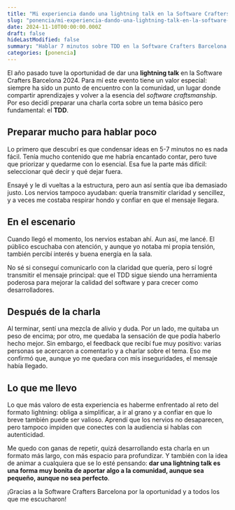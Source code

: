 ```yaml
---
title: "Mi experiencia dando una lightning talk en la Software Crafters Barcelona 2024"
slug: "ponencia/mi-experiencia-dando-una-lightning-talk-en-la-software-crafters-barcelona-2024"
date: 2024-11-10T00:00:00.000Z
draft: false
hideLastModified: false
summary: "Hablar 7 minutos sobre TDD en la Software Crafters Barcelona fue más difícil de lo que pensaba: condensar, priorizar y aprender a confiar en lo breve."
categories: [ponencia]
---
```


El año pasado tuve la oportunidad de dar una **lightning talk** en la Software Crafters Barcelona 2024. Para mí este evento tiene un valor especial: siempre ha sido un punto de encuentro con la comunidad, un lugar donde compartir aprendizajes y volver a la esencia del *software craftsmanship*. Por eso decidí preparar una charla corta sobre un tema básico pero fundamental: el **TDD**.

## Preparar mucho para hablar poco

Lo primero que descubrí es que condensar ideas en 5-7 minutos no es nada fácil. Tenía mucho contenido que me habría encantado contar, pero tuve que priorizar y quedarme con lo esencial. Esa fue la parte más difícil: seleccionar qué decir y qué dejar fuera.

Ensayé y le di vueltas a la estructura, pero aun así sentía que iba demasiado justo. Los nervios tampoco ayudaban: quería transmitir claridad y sencillez, y a veces me costaba respirar hondo y confiar en que el mensaje llegara.

## En el escenario

Cuando llegó el momento, los nervios estaban ahí. Aun así, me lancé. El público escuchaba con atención, y aunque yo notaba mi propia tensión, también percibí interés y buena energía en la sala.

No sé si conseguí comunicarlo con la claridad que quería, pero sí logré transmitir el mensaje principal: que el TDD sigue siendo una herramienta poderosa para mejorar la calidad del software y para crecer como desarrolladores.

## Después de la charla

Al terminar, sentí una mezcla de alivio y duda. Por un lado, me quitaba un peso de encima; por otro, me quedaba la sensación de que podía haberlo hecho mejor. Sin embargo, el feedback que recibí fue muy positivo: varias personas se acercaron a comentarlo y a charlar sobre el tema. Eso me confirmó que, aunque yo me quedara con mis inseguridades, el mensaje había llegado.

## Lo que me llevo

Lo que más valoro de esta experiencia es haberme enfrentado al reto del formato lightning: obliga a simplificar, a ir al grano y a confiar en que lo breve también puede ser valioso. Aprendí que los nervios no desaparecen, pero tampoco impiden que conectes con la audiencia si hablas con autenticidad.

Me quedo con ganas de repetir, quizá desarrollando esta charla en un formato más largo, con más espacio para profundizar. Y también con la idea de animar a cualquiera que se lo esté pensando: **dar una lightning talk es una forma muy bonita de aportar algo a la comunidad, aunque sea pequeño, aunque no sea perfecto**.

¡Gracias a la Software Crafters Barcelona por la oportunidad y a todos los que me escucharon!